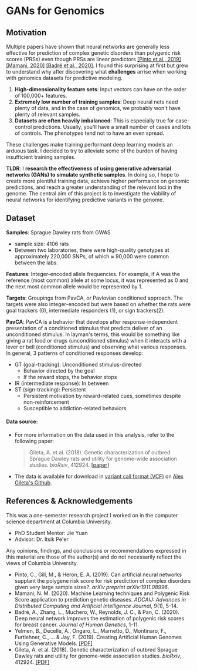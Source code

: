 # GANs for Genomics 
<!-- Overview -->


<!-- Motivation -->
## Motivation

Multiple papers have shown that neural networks are generally less effective for prediction of complex genetic disorders than polygenic risk scores (PRSs) even though PRSs are linear predictors [[Pinto et al., 2019]](ref) [[Mamani, 2020]](ref) [[Badré et al., 2020]](ref). I found this surprising at first but grew to understand why after discovering what **challenges** arrise when working with genomics datasets for predictive modeling.
1. **High-dimensionality feature sets**: Input vectors can have on the order of 100,000+ features.  
2. **Extremely low number of training samples**: Deep neural nets need plenty of data, and in the case of genomics, we probably won't have plenty of relevant samples.
3. **Datasets are often heavily imbalanced**: This is especially true for case-control predictions. Usually, you'll have a small number of cases and lots of controls. The phenotypes tend not to have an even spread.

These challenges make training performant deep learning models an arduous task. I decided to try to alleviate some of the burden of having insufficient training samples.  

**TLDR**: I **research the effectiveness of using generative adversarial networks (GANs) to simulate synthetic samples**. In doing so, I hope to create more plentiful training data, achieve higher performance on genomic predictions, and reach a greater understanding of the relevant loci in the genome. The central aim of this project is to investigate the viability of neural networks for identifying predictive variants in the genome.

[ref]: #References-&-Acknowledgements


## Dataset 

<!-- insert link -->

**Samples**: Sprague Dawley rats from GWAS
  - sample size: 4106 rats
  - Between two laboratories, there were high-quality genotypes at approximately 220,000 SNPs, of which ≈ 90,000 were common between the labs.

**Features**: Integer-encoded allele frequencies. For example, if A was the reference (most common) allele at some locus, it was represented as 0 and the next most common allele would be represented by 1. 

**Targets**: Groupings from PavCA, or Pavlovian conditioned approach. The targets were also integer-encoded but were based on whether the rats were goal trackers (0), intermediate responders (1), or sign trackers(2).

**PavCA**: PavCA is a behavior that develops after response-independent presentation of a conditioned stimulus that predicts deliver of an unconditioned stimulus. In layman's terms, this would be something like giving a rat food or drugs (unconditioned stimulus) when it interacts with a lever or bell (conditioned stimulus) and observing what various responses. In general, 3 patterns of conditioned responses develop:
- GT (goal-tracking): Unconditioned stimulus-directed
  - Behavior directed by the goal
  - If the reward stops, the behavior stops
- IR (intermediate response): In between
- ST (sign-tracking): Persistent
  - Persistent motivation by reward-related cues, sometimes despite non-reinforcement
  - Susceptible to addiction-related behaviors

#### Data source: 
- For more information on the data used in this analysis, refer to the following paper:  
  > Gileta, A. et al. (2018). Genetic characterization of outbred Sprague Dawley rats and utility for genome-wide association studies. *bioRxiv*, 412924. [[paper]][gileta-genetic]
- The data is available for download in [variant call format (VCF)][vcf-wiki] on [Alex Gileta's Github][gileta-github]. 

[gileta-github]: https://github.com/agileta/SD_PavCA_GWAS/blob/master/allChr.allSamps.90DR2.maf01.hweE7.noIBD.CharlesRiverOnly.vcf.gz
[vcf-wiki]: https://en.wikipedia.org/wiki/Variant_Call_Format
[gileta-genetic]: https://www.biorxiv.org/content/biorxiv/early/2018/09/10/412924.full.pdf

<!-- Image from paper -->

<!-- Experiments  -->

<!-- Results -->

<!-- Next Steps 
    PRS comparison
    Image transformation
-->

## References & Acknowledgements

This was a one-semester research project I worked on in the computer science department at Columbia University.
- PhD Student Mentor: Jie Yuan 
- Advisor: Dr. Itsik Pe'er

Any opinions, findings, and conclusions or recommendations expressed in this material are those of the author(s) and do not necessarily reflect the views of Columbia University.


- Pinto, C., Gill, M., & Heron, E. A. (2019). Can artificial neural networks supplant the polygene risk score for risk prediction of complex disorders given very large sample sizes?. *arXiv preprint arXiv:1911.08996*.
- Mamani, N. M. (2020). Machine Learning techniques and Polygenic Risk Score application to prediction genetic diseases. *ADCAIJ: Advances in Distributed Computing and Artificial Intelligence Journal*, 9(1), 5-14.
- Badré, A., Zhang, L., Muchero, W., Reynolds, J. C., & Pan, C. (2020). Deep neural network improves the estimation of polygenic risk scores for breast cancer. *Journal of Human Genetics*, 1-11.
- Yelmen, B., Decelle, A., Ongaro, L., Marnetto, D., Montinaro, F., Furtlehner, C., ... & Jay, F. (2019). Creating Artificial Human Genomes Using Generative Models. [[PDF]](https://hal.archives-ouvertes.fr/hal-02413942/document)
- Gileta, A. et al. (2018). Genetic characterization of outbred Sprague Dawley rats and utility for genome-wide association studies. *bioRxiv*, 412924. [[PDF]][gileta-genetic]

<!-- TODO 
    description of project
    installation instructions
    usage instructions for project 
    -->